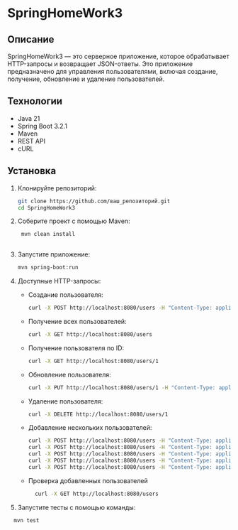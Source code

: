 # SpringHomeWork3

## Описание

SpringHomeWork3 — это серверное приложение, которое обрабатывает HTTP-запросы и возвращает JSON-ответы. Это приложение предназначено для управления пользователями, включая создание, получение, обновление и удаление пользователей.

## Технологии

- Java 21
- Spring Boot 3.2.1
- Maven
- REST API
- cURL

## Установка

1. Клонируйте репозиторий:

   ```bash
   git clone https://github.com/ваш_репозиторий.git
   cd SpringHomeWork3
2. Соберите проект с помощью Maven:

   ```bash
    mvn clean install
    
3. Запустите приложение:

    ```bash
    mvn spring-boot:run
   
4. Доступные HTTP-запросы:

   * Создание пользователя:
       ```bash
      curl -X POST http://localhost:8080/users -H "Content-Type: application/json" -d "{\"id\": 1, \"name\": \"Alice\", \"age\": 28}"

   * Получение всех пользователей:
       ```bash
      curl -X GET http://localhost:8080/users

   * Получение пользователя по ID:
       ```bash
      curl -X GET http://localhost:8080/users/1

   * Обновление пользователя:
       ```bash
     curl -X PUT http://localhost:8080/users/1 -H "Content-Type: application/json" -d "{\"name\": \"Alice Updated\", \"age\": 30}"

   * Удаление пользователя:
       ```bash
     curl -X DELETE http://localhost:8080/users/1

   * Добавление нескольких пользователей:
       ```bash
       curl -X POST http://localhost:8080/users -H "Content-Type: application/json" -d "{\"id\": 1, \"name\": \"Alice\", \"age\": 28}"
       curl -X POST http://localhost:8080/users -H "Content-Type: application/json" -d "{\"id\": 2, \"name\": \"Bob\", \"age\": 34}"
       curl -X POST http://localhost:8080/users -H "Content-Type: application/json" -d "{\"id\": 3, \"name\": \"Charlie\", \"age\": 25}"
       curl -X POST http://localhost:8080/users -H "Content-Type: application/json" -d "{\"id\": 4, \"name\": \"David\", \"age\": 42}"
       curl -X POST http://localhost:8080/users -H "Content-Type: application/json" -d "{\"id\": 5, \"name\": \"Eva\", \"age\": 29}"
  
   * Проверка добавленных пользователей
     ```bash
       curl -X GET http://localhost:8080/users

5. Запустите тесты с помощью команды:
  ```bash
    mvn test